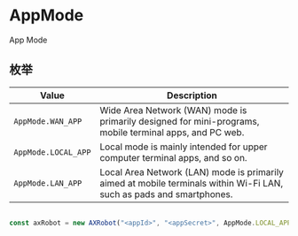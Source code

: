 # AppMode

App Mode

## 枚举

| Value                         | Description                                                    |
| -------------------------- | -------------------------------------------------------- |
| `AppMode.WAN_APP`          | Wide Area Network (WAN) mode is primarily designed for mini-programs, mobile terminal apps, and PC web.                                                     |
| `AppMode.LOCAL_APP`     |  Local mode is mainly intended for upper computer terminal apps, and so on. |
| `AppMode.LAN_APP`      | Local Area Network (LAN) mode is primarily aimed at mobile terminals within Wi-Fi LAN, such as pads and smartphones.         |


```javascript

const axRobot = new AXRobot("<appId>", "<appSecret>", AppMode.LOCAL_APP);



```